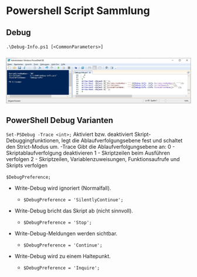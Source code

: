 # Powershell Script Sammlung

## Debug

`.\Debug-Info.ps1 [<CommonParameters>]`
### ![Screenshot PowerShell Ausgabe](https://github.com/dr-woitschek/spielkiste/blob/master/powershell/Debug-Info_PowerShell-Output.jpg)

## PowerShell Debug Varianten

`Set-PSDebug -Trace <int>;`
Aktiviert bzw. deaktiviert Skript-Debuggingfunktionen,
 legt die Ablaufverfolgungsebene fest und schaltet den Strict-Modus um.
  -Trace <int>
  Gibt die Ablaufverfolgungsebene an:
  0 - Skriptablaufverfolgung deaktivieren
  1 - Skriptzeilen beim Ausführen verfolgen
  2 - Skriptzeilen, Variablenzuweisungen, Funktionsaufrufe und Skripts verfolgen

`$DebugPreference;`

* Write-Debug wird ignoriert (Normalfall).
  * `$DebugPreference = 'SilentlyContinue';`

* Write-Debug bricht das Skript ab (nicht sinnvoll).
  * `$DebugPreference = 'Stop';`

* Write-Debug-Meldungen werden sichtbar.
  * `$DebugPreference = 'Continue';`

* Write-Debug wird zu einem Haltepunkt.
  * `$DebugPreference = 'Inquire';`
